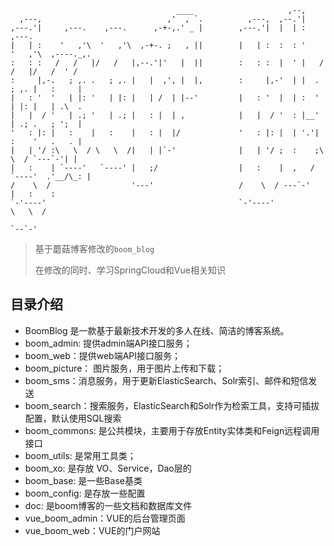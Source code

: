 ```
                                     ____                     ,--,
  ,---,                            ,'  , `.          ,---,  ,--.'|
,---.'|     ,---.    ,---.      ,-+-,.' _ |        ,---.'|  |  | :     ,---.
|   | :    '   ,'\  '   ,'\  ,-+-. ;   , ||        |   | :  :  : '    '   ,'\  ,----._,.
:   : :   /   /   |/   /   |,--.'|'   |  ||        :   : :  |  ' |   /   /   |/   /  ' /
:     |,-.   ; ,. .   ; ,. |   |  ,', |  |,        :     |,-'  | |  .   ; ,. |   :     |
|   : '  '   | |: '   | |: |   | /  | |--'         |   : '  |  | :  '   | |: |   | .\  .
|   |  / '   | .; '   | .; |   : |  | ,            |   |  / '  : |__'   | .; .   ; ';  |
'   : |: |   :    |   :    |   : |  |/             '   : |: |  | '.'|   :    '   .   . |
|   | '/ :\   \  / \   \  /|   | |`-'              |   | '/ ;  :    ;\   \  / `---`-'| |
|   :    | `----'   `----' |   ;/                  |   :    |  ,   /  `----'  .'__/\_: |
/    \  /                  '---'                   /    \  / ---`-'           |   :    :
`-'----'                                           `-'----'                    \   \  /
                                                                                `--`-'
```

> 基于蘑菇博客修改的`boom_blog`
>
> 在修改的同时、学习SpringCloud和Vue相关知识
> 

## 目录介绍

- BoomBlog 是一款基于最新技术开发的多人在线、简洁的博客系统。
- boom_admin: 提供admin端API接口服务；
- boom_web：提供web端API接口服务；
- boom_picture： 图片服务，用于图片上传和下载；
- boom_sms：消息服务，用于更新ElasticSearch、Solr索引、邮件和短信发送
- boom_search：搜索服务，ElasticSearch和Solr作为检索工具，支持可插拔配置，默认使用SQL搜索
- boom_commons: 是公共模块，主要用于存放Entity实体类和Feign远程调用接口
- boom_utils: 是常用工具类；
- boom_xo: 是存放 VO、Service，Dao层的
- boom_base: 是一些Base基类
- boom_config: 是存放一些配置
- doc: 是boom博客的一些文档和数据库文件
- vue_boom_admin：VUE的后台管理页面
- vue_boom_web：VUE的门户网站